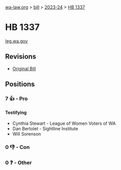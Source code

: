 [wa-law.org](/) > [bill](/bill/) > [2023-24](/bill/2023-24/) > [HB 1337](/bill/2023-24/hb/1337/)

# HB 1337
[leg.wa.gov](https://app.leg.wa.gov/billsummary?BillNumber=1337&Year=2023&Initiative=false)

## Revisions
* [Original Bill](1/)

## Positions
### 7 👍 - Pro
#### Testifying
* Cynthia Stewart - League of Women Voters of WA
* Dan Bertolet - Sightline Institute
* Will Sorenson

### 0 👎 - Con

### 0 ❓ - Other

